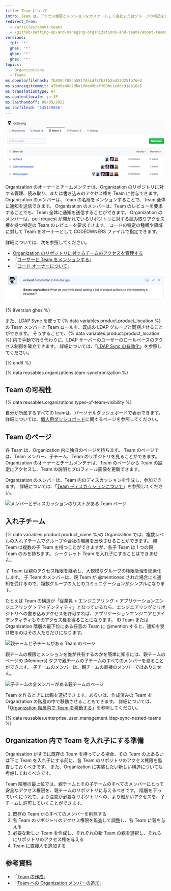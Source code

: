 ```yaml
---
title: Team について
intro: Team は、アクセス権限とメンションをカスケードして会社またはグループの構造を反映する Organization メンバーのグループです。
redirect_from:
  - /articles/about-teams
  - /github/setting-up-and-managing-organizations-and-teams/about-teams
versions:
  fpt: '*'
  ghes: '*'
  ghae: '*'
  ghec: '*'
topics:
  - Organizations
  - Teams
ms.openlocfilehash: 7b899cf08ca58170acdf8fb2fb2ad13d251b76e3
ms.sourcegitcommit: 47bd0e48c7dba1dde49baff60bc1eddc91ab10c5
ms.translationtype: HT
ms.contentlocale: ja-JP
ms.lasthandoff: 09/05/2022
ms.locfileid: '145149846'
---
```

![Organization 内の Team のリスト](/assets/images/help/teams/org-list-of-teams.png)

Organization のオーナーとチームメンテナは、Organization のリポジトリに対する管理、読み取り、または書き込みのアクセス権を Team に付与できます。 Organization のメンバーは、Team の名前をメンションすることで、Team 全体に通知を送信できます。 Organization のメンバーは、Team のレビューを要求することでも、Team 全体に通知を送信することができます。 Organization のメンバーは、pull request が開かれているリポジトリに対する読み取りアクセス権を持つ特定の Team のレビューを要求できます。 コードの特定の種類や領域に対して Team をオーナーとして CODEOWNERS ファイルで指定できます。

詳細については、次を参照してください。
- [Organization のリポジトリに対するチームのアクセスを管理する](/articles/managing-team-access-to-an-organization-repository)
- 「[ユーザーと Team をメンションする](/articles/basic-writing-and-formatting-syntax/#mentioning-people-and-teams)」
- 「[コード オーナーについて](/articles/about-code-owners/)」

![Team のメンションの画像](/assets/images/help/teams/team-mention.png)

{% ifversion ghes %}

また、LDAP Sync を使って {% data variables.product.product_location %} の Team メンバーと Team ロールを、既成の LDAP グループと同期させることができます。 そうすることで、{% data variables.product.product_location %} 内で手動で行う代わりに、LDAP サーバーのユーザーのロールベースのアクセス制御を確立できます。 詳細については、「[LDAP Sync の有効化](/enterprise/admin/authentication/using-ldap#enabling-ldap-sync)」を参照してください。

{% endif %}

{% data reusables.organizations.team-synchronization %}

## Team の可視性

{% data reusables.organizations.types-of-team-visibility %}

自分が所属するすべてのTeamは、パーソナルダッシュボードで表示できます。 詳細については、[個人用ダッシュボード](/account-and-profile/setting-up-and-managing-your-personal-account-on-github/managing-personal-account-settings/about-your-personal-dashboard#finding-your-top-repositories-and-teams)に関するページを参照してください。

## Team のページ

各 Team は、Organization 内に独自のページを持ちます。 Team のページでは、Team メンバー、子チーム、Team のリポジトリを見ることができます。 Organization のオーナーとチームメンテナは、Team のページから Team の設定にアクセスし、Team の説明とプロフィール画像を更新できます。

Organization のメンバーは、Team 内のディスカッションを作成し、参加できます。 詳細については、「[Team ディスカッションについて](/organizations/collaborating-with-your-team/about-team-discussions)」を参照してください。

![メンバーとディスカッションのリストがある Team ページ](/assets/images/help/organizations/team-page-discussions-tab.png)

## 入れ子チーム

{% data variables.product.product_name %}の Organization では、複数レベルの入れ子チームでグループや会社の階層を反映させることができます。 親 Team は複数の子 Team を持つことができますが、各子 Team は 1 つの親 Team のみを持ちます。 シークレット Team を入れ子にすることはできません。

子 Team は親のアクセス権限を継承し、大規模なグループの権限管理を簡素化します。 子 Team のメンバーは、親 Team が @mentioned された場合にも通知を受けるので、複数グループの人とのコミュニケーションがシンプルになります。

たとえば Team の構造が「従業員 > エンジニアリング > アプリケーションエンジニアリング > アイデンティティ」となっているなら、エンジニアリングにリポジトリへの書き込みアクセスを許可すれば、アプリケーションエンジニアとアイデンティティもそのアクセス権を得ることになります。 ID Team または Organization 階層の最下位にある任意の Team に @mention すると、通知を受け取るのはその人たちだけになります。

![親チームと子チームがある Team のページ](/assets/images/help/teams/nested-teams-eng-example.png)

親チームの権限とメンションを誰が共有するのかを簡単に知るには、親チームのページの [Members] タブで親チームの子チームのすべてのメンバーを見ることができます。 子チームのメンバーは、親チームの直接のメンバーではありません。

![子チームの全メンバーがある親チームのページ](/assets/images/help/teams/team-and-subteam-members.png)

Team を作るときには親を選択できます。あるいは、作成済みの Team を Organization の階層の中で移動させることもできます。 詳細については、「[Organization 階層内で Team を移動する](/articles/moving-a-team-in-your-organization-s-hierarchy)」を参照してください。

{% data reusables.enterprise_user_management.ldap-sync-nested-teams %}

## Organization 内で Team を入れ子にする準備

Organization がすでに既存の Team を持っている場合、その Team の上あるいは下に Team を入れ子にする前に、各 Team のリポジトリのアクセス権限を監査しておくべきです。 また、Organization に実装したい新しい構造についても考慮しておくべきです。

Team 階層の最上位では、親チームとその子チームのすべてのメンバーにとって安全なアクセス権限を、親チームのリポジトリに与えるべきです。 階層を下っていくにつれて、より注意が必要なリポジトリへの、より細かいアクセスを、子チームに許可していくことができます。

1. 既存の Team からすべてのメンバーを削除する
2. 各 Team のリポジトリのアクセス権限を監査して調整し、各 Team に親を与える
3. 必要な新しい Team を作成し、それぞれの新 Team の親を選択し、それらにリポジトリのアクセス権を与える
4. Team に直接人を追加する

## 参考資料

- 「[Team の作成](/articles/creating-a-team)」
- 「[Team への Organization メンバーの追加](/articles/adding-organization-members-to-a-team)」
